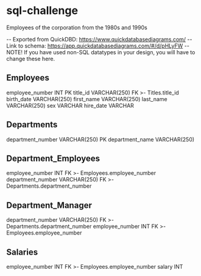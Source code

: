 # sql-challenge
Employees of the corporation from the 1980s and 1990s

-- Exported from QuickDBD: https://www.quickdatabasediagrams.com/
-- Link to schema: https://app.quickdatabasediagrams.com/#/d/pHLyFW
-- NOTE! If you have used non-SQL datatypes in your design, you will have to change these here.


Employees
-
employee_number INT PK 
title_id VARCHAR(250) FK >- Titles.title_id  
birth_date VARCHAR(250)
first_name VARCHAR(250)
last_name VARCHAR(250) 
sex VARCHAR
hire_date VARCHAR

Departments
-
department_number VARCHAR(250) PK
department_name VARCHAR(250)


Department_Employees
-
employee_number INT FK >- Employees.employee_number
department_number VARCHAR(250) FK >- Departments.department_number


Department_Manager
-
department_number VARCHAR(250) FK >- Departments.department_number 
employee_number INT FK >- Employees.employee_number

Salaries
-
employee_number INT FK >- Employees.employee_number
salary INT
